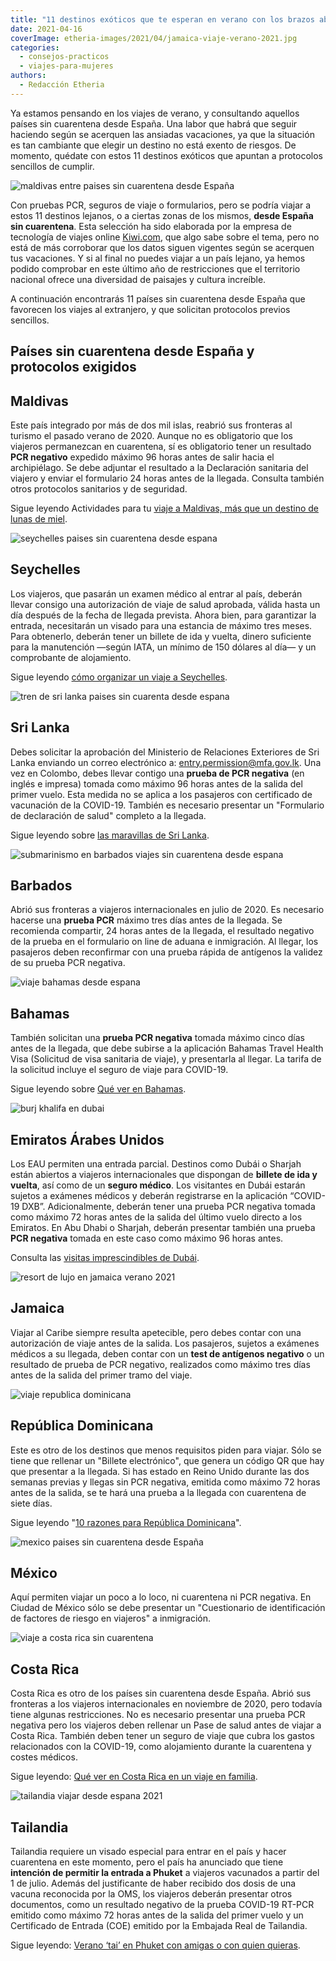 ```yaml
---
title: "11 destinos exóticos que te esperan en verano con los brazos abiertos"
date: 2021-04-16
coverImage: etheria-images/2021/04/jamaica-viaje-verano-2021.jpg
categories: 
  - consejos-practicos
  - viajes-para-mujeres
authors: 
  - Redacción Etheria
---
```


Ya estamos pensando en los viajes de verano, y consultando aquellos países sin cuarentena desde España. Una labor que habrá que seguir haciendo según se acerquen las ansiadas vacaciones, ya que la situación es tan cambiante que elegir un destino no está exento de riesgos. De momento, quédate con estos 11 destinos exóticos que apuntan a protocolos sencillos de cumplir.

![maldivas entre paises sin cuarentena desde España](etheria-images/2021/04/maldivas-viaje-sin-cuarentena.jpg "Maldivas, uno de los países sin cuarentena desde España. © Ishan")

Con pruebas PCR, seguros de viaje o formularios, pero se podría viajar a estos 11 
destinos lejanos, o a ciertas zonas de los mismos, **desde España sin cuarentena**. Esta 
selección ha sido elaborada por la empresa de tecnología de viajes online [Kiwi.com](https://www.kiwi.com/es/), 
que algo sabe sobre el tema, pero no está de más corroborar que los datos siguen 
vigentes según se acerquen tus vacaciones. Y si al final no puedes viajar a un país 
lejano, ya hemos podido comprobar en este último año de restricciones que el territorio 
nacional ofrece una diversidad de paisajes y cultura increíble. 

A continuación encontrarás 11 países sin cuarentena desde España que favorecen los 
viajes al extranjero, y que solicitan protocolos previos sencillos. 

## Países sin cuarentena desde España y protocolos exigidos

## Maldivas

Este país integrado por más de dos mil islas, reabrió sus fronteras al turismo el pasado 
verano de 2020. Aunque no es obligatorio que los viajeros permanezcan en cuarentena, sí 
es obligatorio tener un resultado **PCR negativo** expedido máximo 96 horas antes de 
salir hacia el archipiélago. Se debe adjuntar el resultado a la Declaración sanitaria 
del viajero y enviar el formulario 24 horas antes de la llegada. Consulta también otros 
protocolos sanitarios y de seguridad. 

Sigue leyendo Actividades para tu [viaje a Maldivas, más que un destino de lunas de 
miel](https://etheriamagazine.com/2021/03/23/guia-que-hacer-en-maldivas-buceo-surf/). 

![seychelles paises sin cuarentena desde espana](etheria-images/2021/04/sechelles-destino-sin-cuarentena.jpg "La Digue, en Seychelles. © Alessandro Russo")

## Seychelles

Los viajeros, que pasarán un examen médico al entrar al país, deberán llevar consigo una 
autorización de viaje de salud aprobada, válida hasta un día después de la fecha de 
llegada prevista. Ahora bien, para garantizar la entrada, necesitarán un visado para una 
estancia de máximo tres meses. Para obtenerlo, deberán tener un billete de ida y vuelta, 
dinero suficiente para la manutención —según IATA, un mínimo de 150 dólares al día— y un 
comprobante de alojamiento. 

Sigue leyendo [cómo organizar un viaje a 
Seychelles](https://etheriamagazine.com/2020/11/16/islas-seychelles-un-viaje-de-lujo-al-paraiso/). 

![tren de sri lanka paises sin cuarenta desde espana](etheria-images/2021/04/tren-azul-sri-lanka-683x1024.jpg "Famoso tren del té en Sri Lanka. © Gemma Fjam")

## Sri Lanka

Debes solicitar la aprobación del Ministerio de Relaciones Exteriores de Sri Lanka 
enviando un correo electrónico a: entry.permission@mfa.gov.lk. Una vez en Colombo, debes 
llevar contigo una **prueba de PCR negativa** (en inglés e impresa) tomada como máximo 
96 horas antes de la salida del primer vuelo. Esta medida no se aplica a los pasajeros 
con certificado de vacunación de la COVID-19. También es necesario presentar un 
"Formulario de declaración de salud" completo a la llegada. 

Sigue leyendo sobre [las maravillas de Sri 
Lanka](https://etheriamagazine.com/2019/02/01/sri-lanka-para-mujeres-viajeras/). 

![submarinismo en barbados viajes sin cuarentena desde espana](etheria-images/2021/04/barbados-submarinismo.jpg "Submarinismo en Barbados. © Cédric Frixon")

## Barbados

Abrió sus fronteras a viajeros internacionales en julio de 2020. Es necesario hacerse 
una **prueba PCR** máximo tres días antes de la llegada. Se recomienda compartir, 24 
horas antes de la llegada, el resultado negativo de la prueba en el formulario on line 
de aduana e inmigración. Al llegar, los pasajeros deben reconfirmar con una prueba 
rápida de antígenos la validez de su prueba PCR negativa. 

![viaje bahamas desde espana](etheria-images/2021/04/viaje-bahamas-desde-espana-701x1024.jpg "Vista aérea de Coco Cay, en Bahamas. © Adam Gonzales")

## Bahamas

También solicitan una **prueba PCR negativa** tomada máximo cinco días antes de la 
llegada, que debe subirse a la aplicación Bahamas Travel Health Visa (Solicitud de visa 
sanitaria de viaje), y presentarla al llegar. La tarifa de la solicitud incluye el 
seguro de viaje para COVID-19. 

Sigue leyendo sobre [Qué ver en 
Bahamas](https://etheriamagazine.com/2018/08/14/viajar-sola-a-islas-bahamas/). 

![burj khalifa en dubai](etheria-images/2021/04/viaje-dubai-desde-espana-681x1024.jpg "Burj Khalifa, en Dubái. © Toa Heftiba")

## Emiratos Árabes Unidos

Los EAU permiten una entrada parcial. Destinos como Dubái o Sharjah están abiertos a 
viajeros internacionales que dispongan de **billete de ida y vuelta**, así como de un 
**seguro médico**. Los visitantes en Dubái estarán sujetos a exámenes médicos y deberán 
registrarse en la aplicación “COVID-19 DXB”. Adicionalmente, deberán tener una prueba 
PCR negativa tomada como máximo 72 horas antes de la salida del último vuelo directo a 
los Emiratos. En Abu Dhabi o Sharjah, deberán presentar también una prueba **PCR 
negativa** tomada en este caso como máximo 96 horas antes. 

Consulta las [visitas imprescindibles de 
Dubái](https://etheriamagazine.com/2019/05/31/como-aprovechar-una-escala-en-dubai/). 

![resort de lujo en jamaica verano 2021](etheria-images/2021/04/jamaica-viaje-verano-2021.jpg "Resort de lujo en Jamaica. © Obi Onyeador")

## Jamaica

Viajar al Caribe siempre resulta apetecible, pero debes contar con una autorización de 
viaje antes de la salida. Los pasajeros, sujetos a exámenes médicos a su llegada, deben 
contar con un **test de antígenos negativo** o un resultado de prueba de PCR negativo, 
realizados como máximo tres días antes de la salida del primer tramo del viaje. 

![viaje republica dominicana](etheria-images/2018/05/3-Republica-Dominicana-Sur-7-1024x612.jpg "Costa de Punta Cana, en República Dominicana. © Etheria Magazine")

## República Dominicana

Este es otro de los destinos que menos requisitos piden para viajar. Sólo se tiene que 
rellenar un "Billete electrónico", que genera un código QR que hay que presentar a la 
llegada. Si has estado en Reino Unido durante las dos semanas previas y llegas sin PCR 
negativa, emitida como máximo 72 horas antes de la salida, se te hará una prueba a la 
llegada con cuarentena de siete días. 

Sigue leyendo "[10 razones para República 
Dominicana](https://etheriamagazine.com/2018/05/18/10-razones-para-visitar-punta-cana-republica-dominicana/)". 

![mexico paises sin cuarentena desde España](etheria-images/2021/04/viaje-mexico-desde-espana.jpg "Santuario de la Virgen de los Remedios, en San Pedro Cholula, México. © Pedro Lastra")

## México

Aquí permiten viajar un poco a lo loco, ni cuarentena ni PCR negativa. En Ciudad de 
México sólo se debe presentar un "Cuestionario de identificación de factores de riesgo 
en viajeros" a inmigración. 

![viaje a costa rica sin cuarentena](etheria-images/2021/04/costa-rica-desde-espana.jpg "Parque Nacional del Volcán Irazu, en Costa Rica. © Alex Ip")

## Costa Rica

Costa Rica es otro de los países sin cuarentena desde España. Abrió sus fronteras a los 
viajeros internacionales en noviembre de 2020, pero todavía tiene algunas restricciones. 
No es necesario presentar una prueba PCR negativa pero los viajeros deben rellenar un 
Pase de salud antes de viajar a Costa Rica. También deben tener un seguro de viaje que 
cubra los gastos relacionados con la COVID-19, como alojamiento durante la cuarentena y 
costes médicos. 

Sigue leyendo: [Qué ver en Costa Rica en un viaje en 
familia](https://etheriamagazine.com/2018/07/05/viaje-costa-rica-con-ninos-que-hacer-en-familia/). 

![tailandia viajar desde espana 2021](etheria-images/2021/04/phi-phi-islands-phuket.jpg "Phi Phi Islands, en la provincia de Phuket (Tailandia). © Deepain Jindal")

## Tailandia

Tailandia requiere un visado especial para entrar en el país y hacer cuarentena en este 
momento, pero el país ha anunciado que tiene **intención de permitir la entrada a 
Phuket** a viajeros vacunados a partir del 1 de julio. Además del justificante de haber 
recibido dos dosis de una vacuna reconocida por la OMS, los viajeros deberán presentar 
otros documentos, como un resultado negativo de la prueba COVID-19 RT-PCR emitido como 
máximo 72 horas antes de la salida del primer vuelo y un Certificado de Entrada (COE) 
emitido por la Embajada Real de Tailandia. 

Sigue leyendo: [Verano ‘tai’ en Phuket con amigas o con quien 
quieras](https://etheriamagazine.com/2019/06/26/que-ver-en-phuket-tailandia-sola-o-con-amigas/).
